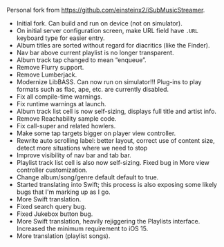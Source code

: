 Personal fork from https://github.com/einsteinx2/iSubMusicStreamer.

* Initial fork. Can build and run on device (not on simulator).
* On initial server configuration screen, make URL field have `.URL` keyboard type for easier entry.
* Album titles are sorted without regard for diacritics (like the Finder).
* Nav bar above current playlist is no longer transparent.
* Album track tap changed to mean “enqueue”.
* Remove Flurry support.
* Remove Lumberjack.
* Modernize LibBASS. Can now run on simulator!!! Plug-ins to play formats such as flac, ape, etc. are currently disabled.
* Fix all compile-time warnings.
* Fix runtime warnings at launch.
* Album track list cell is now self-sizing, displays full title and artist info.
* Remove Reachability sample code.
* Fix call-super and related howlers.
* Make some tap targets bigger on player view controller.
* Rewrite auto scrolling label: better layout, correct use of content size, detect more situations where we need to stop
* Improve visibility of nav bar and tab bar.
* Playlist track list cell is also now self-sizing. Fixed bug in More view controller customization.
* Change album/song/genre default default to true.
* Started translating into Swift; this process is also exposing some likely bugs that I'm marking up as I go.
* More Swift translation.
* Fixed search query bug.
* Fixed Jukebox button bug.
* More Swift translation, heavily rejiggering the Playlists interface. Increased the minimum requirement to iOS 15.
* More translation (playlist songs).